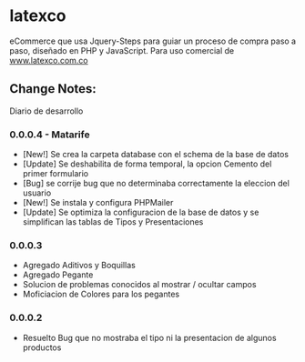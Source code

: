 # latexco

eCommerce que usa Jquery-Steps para guiar un proceso de compra paso a paso, diseñado en PHP y JavaScript.
Para uso comercial de www.latexco.com.co

## Change Notes:

Diario de desarrollo

### 0.0.0.4 - Matarife

- [New!] Se crea la carpeta database con el schema de la base de datos
- [Update] Se deshabilita de forma temporal, la opcion Cemento del primer formulario
- [Bug] se corrije bug que no determinaba correctamente la eleccion del usuario
- [New!] Se instala y configura PHPMailer
- [Update] Se optimiza la configuracion de la base de datos y se simplifican las tablas de Tipos y Presentaciones 

### 0.0.0.3

- Agregado Aditivos y Boquillas
- Agregado Pegante
- Solucion de problemas conocidos al mostrar / ocultar campos
- Moficiacion de Colores para los pegantes

### 0.0.0.2

- Resuelto Bug que no mostraba el tipo ni la presentacion de algunos productos
